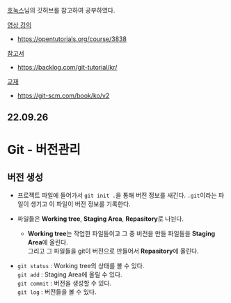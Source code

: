 [호눅스](https://github.com/honux77/practice/wiki/learngit)님의 깃허브를 참고하여 공부하였다.

[영상 강의](https://opentutorials.org/course/3838)

  - https://opentutorials.org/course/3838

[참고서](https://backlog.com/git-tutorial/kr/)

  - https://backlog.com/git-tutorial/kr/

[교재](https://git-scm.com/book/ko/v2)

  - https://git-scm.com/book/ko/v2

## 22.09.26

# Git - 버전관리

## 버전 생성

- 프로젝트 파일에 들어가서 `git init .`을 통해 버전 정보를 새긴다.  `.git`이라는 파일이 생기고 이 파일이 버전 정보를 기록한다.

- 파일들은 **Working tree**, **Staging Area**, **Repasitory**로 나뉜다.

  - **Working tree**는 작업한 파일들이고 그 중 버전을 만들 파일들을 **Staging Area**에 올린다.  
  그리고 그 파일들을 git이 버전으로 만들어서 **Repasitory**에 올린다.

- `git status` : Working tree의 상태를 볼 수 있다.    
`git add` : Staging Area에 올릴 수 있다.  
`git commit` : 버전을 생성할 수 있다.  
`git log` : 버전들을 볼 수 있다.
